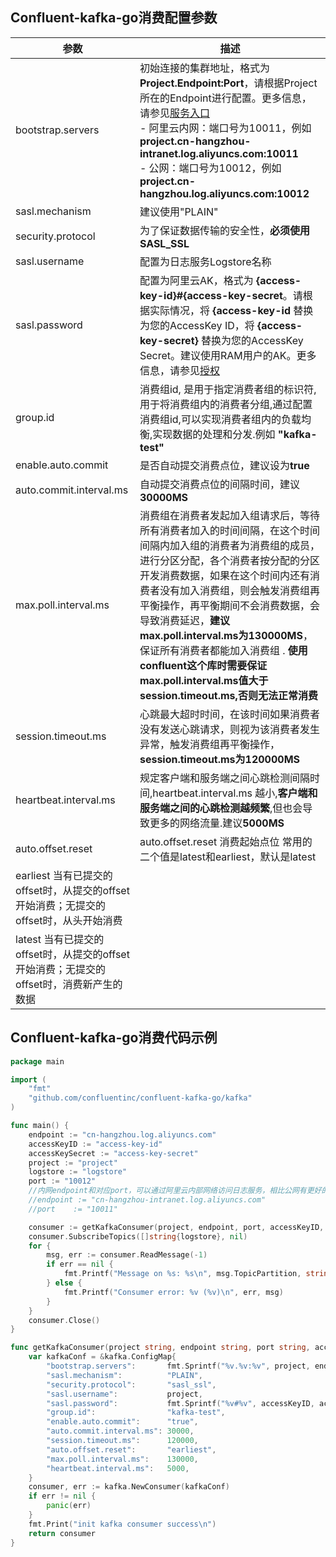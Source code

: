 ## Confluent-kafka-go消费配置参数

| 参数                                                       | 描述                                                                                                                                                                                                                                                                                                                 |
|----------------------------------------------------------|--------------------------------------------------------------------------------------------------------------------------------------------------------------------------------------------------------------------------------------------------------------------------------------------------------------------|
| bootstrap.servers                                        | 初始连接的集群地址，格式为**Project.Endpoint:Port**，请根据Project所在的Endpoint进行配置。更多信息，请参见[服务入口](https://help.aliyun.com/document_detail/29008.htm#reference-wgx-pwq-zdb) <br/> - 阿里云内网：端口号为10011，例如 **project.cn-hangzhou-intranet.log.aliyuncs.com:10011** <br/> - 公网：端口号为10012，例如 **project.cn-hangzhou.log.aliyuncs.com:10012** |
| sasl.mechanism                                           | 建议使用"PLAIN"                                                                                                                                                                                                                                                                                                        |
| security.protocol                                        | 为了保证数据传输的安全性，**必须使用SASL_SSL**                                                                                                                                                                                                                                                                                      |
| sasl.username                                            | 配置为日志服务Logstore名称                                                                                                                                                                                                                                                                                                  |
| sasl.password                                            | 配置为阿里云AK，格式为 **{access-key-id}#{access-key-secret**。请根据实际情况，将 **{access-key-id** 替换为您的AccessKey ID，将 **{access-key-secret}** 替换为您的AccessKey Secret。建议使用RAM用户的AK。更多信息，请参见[授权](https://help.aliyun.com/document_detail/47664.htm#task-xsk-ttc-ry)                                                                    |
| group.id                                                 | 消费组id, 是用于指定消费者组的标识符,用于将消费组内的消费者分组,通过配置消费组id,可以实现消费者组内的负载均衡,实现数据的处理和分发.例如 **"kafka-test"**                                                                                                                                                                                                                         |
| enable.auto.commit                                       | 是否自动提交消费点位，建议设为**true**                                                                                                                                                                                                                                                                                            |
| auto.commit.interval.ms                                  | 自动提交消费点位的间隔时间，建议**30000MS**                                                                                                                                                                                                                                                                                        |
| max.poll.interval.ms                                     | 消费组在消费者发起加入组请求后，等待所有消费者加入的时间间隔，在这个时间间隔内加入组的消费者为消费组的成员，进行分区分配，各个消费者按分配的分区开发消费数据，如果在这个时间内还有消费者没有加入消费组，则会触发消费组再平衡操作，再平衡期间不会消费数据，会导致消费延迟，**建议max.poll.interval.ms为130000MS**，保证所有消费者都能加入消费组 . **使用confluent这个库时需要保证max.poll.interval.ms值大于session.timeout.ms,否则无法正常消费**                                                |
| session.timeout.ms                                       | 心跳最大超时时间，在该时间如果消费者没有发送心跳请求，则视为该消费者发生异常，触发消费组再平衡操作，**session.timeout.ms为120000MS**                                                                                                                                                                                                                                  |
| heartbeat.interval.ms                                    | 规定客户端和服务端之间心跳检测间隔时间,heartbeat.interval.ms 越小,**客户端和服务端之间的心跳检测越频繁**,但也会导致更多的网络流量.建议**5000MS**                                                                                                                                                                                                                       |
| auto.offset.reset                                        | auto.offset.reset 消费起始点位 常用的二个值是latest和earliest，默认是latest                                                                                                                                                                                                                                                          |
| earliest 当有已提交的offset时，从提交的offset开始消费；无提交的offset时，从头开始消费 |                                                                                                                                                                                                                                                                                                                    |
| latest 当有已提交的offset时，从提交的offset开始消费；无提交的offset时，消费新产生的数据 |                                                                                                                                                                                                                                                                                                                    |

## Confluent-kafka-go消费代码示例

```go
package main

import (
	"fmt"
	"github.com/confluentinc/confluent-kafka-go/kafka"
)

func main() {
	endpoint := "cn-hangzhou.log.aliyuncs.com"
	accessKeyID := "access-key-id"
	accessKeySecret := "access-key-secret"
	project := "project"
	logstore := "logstore"
	port := "10012"
	//内网endpoint和对应port，可以通过阿里云内部网络访问日志服务，相比公网有更好的链路质量和安全性，详见文档 https://help.aliyun.com/document_detail/29008.htm#reference-wgx-pwq-zdb
	//endpoint := "cn-hangzhou-intranet.log.aliyuncs.com"
	//port    := "10011"

	consumer := getKafkaConsumer(project, endpoint, port, accessKeyID, accessKeySecret)
	consumer.SubscribeTopics([]string{logstore}, nil)
	for {
		msg, err := consumer.ReadMessage(-1)
		if err == nil {
			fmt.Printf("Message on %s: %s\n", msg.TopicPartition, string(msg.Value))
		} else {
			fmt.Printf("Consumer error: %v (%v)\n", err, msg)
		}
	}
	consumer.Close()
}

func getKafkaConsumer(project string, endpoint string, port string, accessKeyID string, accessKeySecret string) *kafka.Consumer {
	var kafkaConf = &kafka.ConfigMap{
		"bootstrap.servers":       fmt.Sprintf("%v.%v:%v", project, endpoint, port),
		"sasl.mechanism":          "PLAIN",
		"security.protocol":       "sasl_ssl",
		"sasl.username":           project,
		"sasl.password":           fmt.Sprintf("%v#%v", accessKeyID, accessKeySecret),
		"group.id":                "kafka-test",
		"enable.auto.commit":      "true",
		"auto.commit.interval.ms": 30000,
		"session.timeout.ms":      120000,
		"auto.offset.reset":       "earliest",
		"max.poll.interval.ms":    130000,
		"heartbeat.interval.ms":   5000,
	}
	consumer, err := kafka.NewConsumer(kafkaConf)
	if err != nil {
		panic(err)
	}
	fmt.Print("init kafka consumer success\n")
	return consumer
}
```